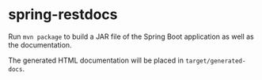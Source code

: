 # spring-restdocs

Run `mvn package` to build a JAR file of the Spring Boot application as well as the documentation.

The generated HTML documentation will be placed in `target/generated-docs`.
